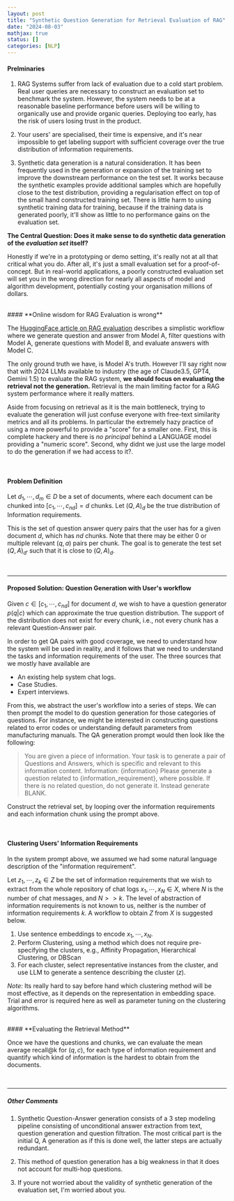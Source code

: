 ```yaml
---
layout: post
title: "Synthetic Question Generation for Retrieval Evaluation of RAG"
date: "2024-08-03"
mathjax: true
status: []
categories: [NLP]
---
```


#### **Prelminaries**

1. RAG Systems suffer from lack of evaluation due to a cold start problem. Real user queries are necessary to construct an evaluation set to benchmark the system. However, the system needs to be at a reasonable baseline performance before users will be willing to organically use and provide organic queries. Deploying too early, has the risk of users losing trust in the product.  

2. Your users' are specialised, their time is expensive, and it's near impossible to get labeling support with sufficient coverage over the true distribution of information requirements.

3. Synthetic data generation is a natural consideration. It has been frequently used in the generation or expansion of the training set to improve the downstream performance on the test set. It works because the synthetic examples provide additional samples which are hopefully close to the test distribution, providing a regularisation effect on top of the small hand constructed training set. There is little harm to using synthetic training data for training, because if the training data is generated poorly, it'll show as little to no performance gains on the evaluation set.

**The Central Question: Does it make sense to do synthetic data generation of the *evaluation set* itself?**

Honestly if we're in a prototyping or demo setting, it's really not at all that critical what you do. After all, it's just a small evaluation set for a proof-of-concept. But in real-world applications, a poorly constructed evaluation set will set you in the wrong direction for nearly all aspects of model and algorithm development, potentially costing your organisation millions of dollars.


<br>
#### **Online wisdom for RAG Evaluation is wrong**

The [HuggingFace article on RAG evaluation](https://huggingface.co/learn/cookbook/rag_evaluation) describes a simplistic workflow where we generate question and answer from Model A, filter questions with Model A, generate questions with Model B, and evaluate answers with Model C. 

The only ground truth we have, is Model A's truth. However I'll say right now that with 2024 LLMs available to industry (the age of Claude3.5, GPT4, Gemini 1.5) to evaluate the RAG system, **we should focus on evaluating the retrieval not the generation.** Retrieval is the main limiting factor for a RAG system performance where it really matters. 


Aside from focusing on retrieval as it is the main bottleneck, trying to evaluate the generation will just confuse everyone with free-text similarity metrics and all its problems. In particular the extremely hazy practice of using a more powerful to provide a "score" for a smaller one. First, this is complete hackery and there is *no principal* behind a LANGUAGE model providing a "numeric score". Second, why didnt we just use the large model to do the generation if we had access to it?. 

<br>

#### **Problem Definition**
Let $d_1, \cdots, d_m \in D$ be a set of documents, where each document can be chunked into $[c_1, \cdots, c_{nd}]=d$ chunks. Let $(Q, A)_d$ be the true distribution of Information requirements. 

This is the set of question answer query pairs that the user has for a given document $d$, which has $nd$ chunks. Note that there may be either 0 or multiple relevant $(q, a)$ pairs per chunk. The goal is to generate the test set $(Q, A)_{d'}$ such that it is close to $(Q, A)_d$.

<br>

---
#### **Proposed Solution: Question Generation with User's workflow**
Given $c\in [c_1, \cdots, c_{nd}]$ for document $d$, we wish to have a question generator $p(q |c)$ which can approximate the true question distribution. The support of the distribution does not exist for every chunk, i.e., not every chunk has a relevant Question-Answer pair. 

In order to get QA pairs with good coverage, we need to understand how the system will be used in reality, and it follows that we need to understand the tasks and information requirements of the user. The three sources that we mostly have available are

* An existing help system chat logs. 
* Case Studies.
* Expert interviews.

From this, we abstract the user's workflow into a series of steps. We can then prompt the model to do question generation for those categories of questions. For instance, we might be interested in constructing questions related to error codes or understanding default parameters from manufacturing manuals. The QA generation prompt would then look like the following:


>You are given a piece of information. Your task is to generate a pair of Questions and Answers, which is specific and relevant to this information content.
Information: {information}
Please generate a question related to {information_requirement}, where possible. If there is no related question, do not generate it. Instead generate BLANK.


Construct the retrieval set, by looping over the information requirements and each information chunk using the prompt above.

<br>

#### **Clustering Users' Information Requirements**

In the system prompt above, we assumed we had some natural language description of the "information requirement". 

Let $z_1, \cdots, z_k \in Z$ be the set of information requirements that we wish to extract from the whole repository of chat logs $x_1, \cdots, x_N \in X$, where $N$ is the number of chat messages, and $N>>k$. The level of abstraction of information requirements is not known to us, neither is the number of information requirements $k$. A workflow to obtain $Z$ from $X$ is suggested below.

1. Use sentence embeddings to encode $x_1, \cdots, x_N$.
2. Perform Clustering, using a method which does not require pre-specifying the clusters, e.g., Affinity Propagation, Hierarchical Clustering, or DBScan
3. For each cluster, select representative instances from the cluster, and use LLM to generate a sentence describing the cluster ($z$).

*Note:* Its really hard to say before hand which clustering method will be most effective, as it depends on the representation in embedding space. Trial and error is required here as well as parameter tuning on the clustering algorithms.


<br>
#### **Evaluating the Retrieval Method**

Once we have the questions and chunks, we can evaluate the mean average recall@k for $(q, c)$, for each type of information requirement and quantify which kind of information is the hardest to obtain from the documents. 

<br>


---
##### **Other Comments**


1. Synthetic Question-Answer generation consists of a 3 step modeling pipeline consisting of unconditional answer extraction from text, question generation and question filtration. The most critical part is the initial Q, A generation as if this is done well, the latter steps are actually redundant. 

2. This method of question generation has a big weakness in that it does not account for multi-hop questions.

3. If youre not worried about the validity of synthetic generation of the evaluation set, I'm worried about you.
